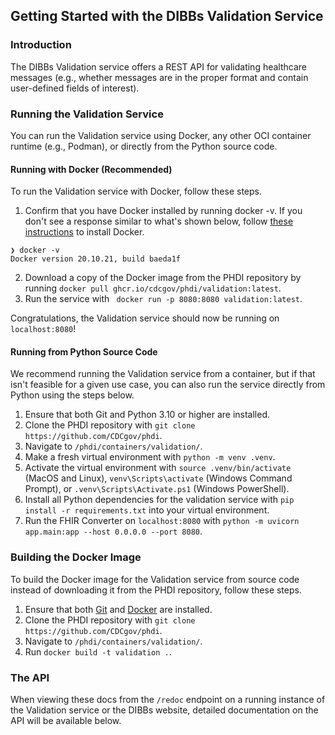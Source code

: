 ## Getting Started with the DIBBs Validation Service

### Introduction
The DIBBs Validation service offers a REST API for validating healthcare messages (e.g., whether  messages are in the proper format and contain user-defined fields of interest).

### Running the Validation Service

You can run the Validation service using Docker, any other OCI container runtime (e.g., Podman), or directly from the Python source code. 

#### Running with Docker (Recommended)

To run the Validation service with Docker, follow these steps.
1. Confirm that you have Docker installed by running docker -v. If you don't see a response similar to what's shown below, follow [these instructions](https://docs.docker.com/get-docker/) to install Docker.
```
❯ docker -v
Docker version 20.10.21, build baeda1f
``` 
2. Download a copy of the Docker image from the PHDI repository by running `docker pull ghcr.io/cdcgov/phdi/validation:latest`.
3. Run the service with ` docker run -p 8080:8080 validation:latest`.

Congratulations, the Validation service should now be running on `localhost:8080`! 

#### Running from Python Source Code

We recommend running the Validation service from a container, but if that isn't feasible for a given use case,  you can also run the service directly from Python using the steps below.

1. Ensure that both Git and Python 3.10 or higher are installed.
2. Clone the PHDI repository with `git clone https://github.com/CDCgov/phdi`.
3. Navigate to `/phdi/containers/validation/`.
4. Make a fresh virtual environment with `python -m venv .venv`.
5. Activate the virtual environment with `source .venv/bin/activate` (MacOS and Linux), `venv\Scripts\activate` (Windows Command Prompt), or `.venv\Scripts\Activate.ps1` (Windows PowerShell).
5. Install all Python dependencies for the validation service with `pip install -r requirements.txt` into your virtual environment.
6. Run the FHIR Converter on `localhost:8080` with `python -m uvicorn app.main:app --host 0.0.0.0 --port 8080`. 

### Building the Docker Image

To build the Docker image for the Validation service from source code instead of downloading it from the PHDI repository, follow these steps.
1. Ensure that both [Git](https://git-scm.com/book/en/v2/Getting-Started-Installing-Git) and [Docker](https://docs.docker.com/get-docker/) are installed.
2. Clone the PHDI repository with `git clone https://github.com/CDCgov/phdi`.
3. Navigate to `/phdi/containers/validation/`.
4. Run `docker build -t validation .`.

### The API 

When viewing these docs from the `/redoc` endpoint on a running instance of the Validation service or the DIBBs website, detailed documentation on the API will be available below.

